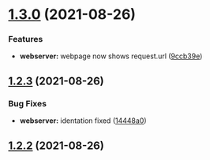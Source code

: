 # [1.3.0](https://github.com/AlbertoFemenias/pilot-semantic-release/compare/v1.2.3...v1.3.0) (2021-08-26)


### Features

* **webserver:** webpage now shows request.url ([9ccb39e](https://github.com/AlbertoFemenias/pilot-semantic-release/commit/9ccb39e335c77627009aece4e686e86862acb739))

## [1.2.3](https://github.com/AlbertoFemenias/pilot-semantic-release/compare/v1.2.2...v1.2.3) (2021-08-26)


### Bug Fixes

* **webserver:** identation fixed ([14448a0](https://github.com/AlbertoFemenias/pilot-semantic-release/commit/14448a0f4a0ccefa4860bff1740ce4505b7755b3))

## [1.2.2](https://github.com/AlbertoFemenias/pilot-semantic-release/compare/v1.2.1...v1.2.2) (2021-08-26)
